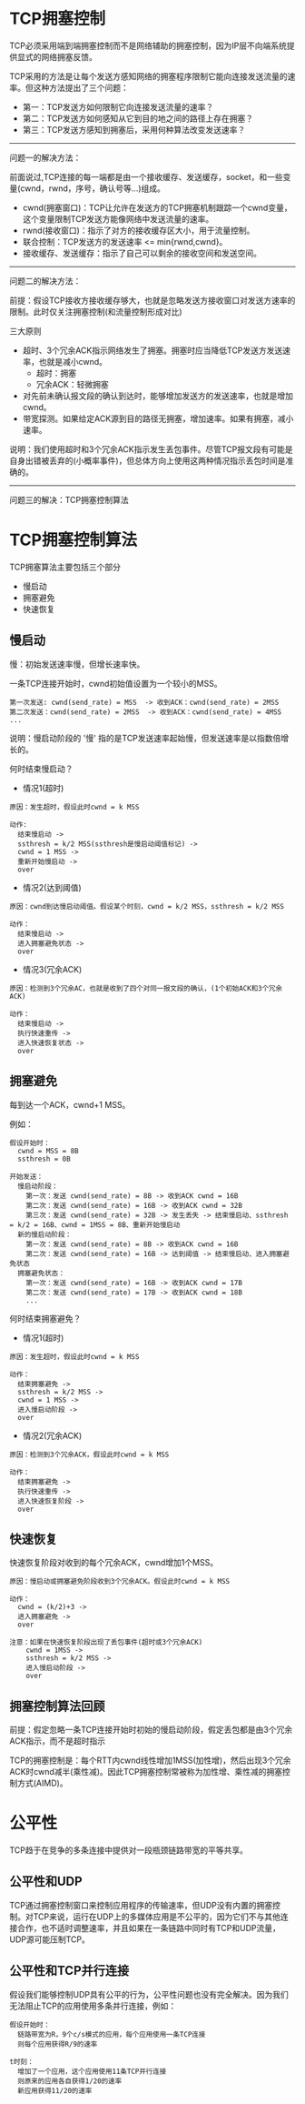 # TCP拥塞控制
TCP必须采用端到端拥塞控制而不是网络辅助的拥塞控制，因为IP层不向端系统提供显式的网络拥塞反馈。

TCP采用的方法是让每个发送方感知网络的拥塞程序限制它能向连接发送流量的速率。但这种方法提出了三个问题：
  - 第一：TCP发送方如何限制它向连接发送流量的速率？
  - 第二：TCP发送方如何感知从它到目的地之间的路径上存在拥塞？
  - 第三：TCP发送方感知到拥塞后，采用何种算法改变发送速率？

---
问题一的解决方法：

前面说过,TCP连接的每一端都是由一个接收缓存、发送缓存，socket，和一些变量(cwnd，rwnd，序号，确认号等...)组成。
  - cwnd(拥塞窗口)：TCP让允许在发送方的TCP拥塞机制跟踪一个cwnd变量，这个变量限制TCP发送方能像网络中发送流量的速率。
  - rwnd(接收窗口)：指示了对方的接收缓存区大小，用于流量控制。
  - 联合控制：TCP发送方的发送速率 <= min{rwnd,cwnd}。 
  - 接收缓存、发送缓存：指示了自己可以剩余的接收空间和发送空间。

---
问题二的解决方法：

前提：假设TCP接收方接收缓存够大，也就是忽略发送方接收窗口对发送方速率的限制。此时仅关注拥塞控制(和流量控制形成对比)

三大原则
  - 超时、3个冗余ACK指示网络发生了拥塞。拥塞时应当降低TCP发送方发送速率，也就是减小cwnd。
    - 超时：拥塞
    - 冗余ACK：轻微拥塞
  - 对先前未确认报文段的确认到达时，能够增加发送方的发送速率，也就是增加cwnd。
  - 带宽探测。如果给定ACK源到目的路径无拥塞，增加速率。如果有拥塞，减小速率。

说明：我们使用超时和3个冗余ACK指示发生丢包事件。尽管TCP报文段有可能是自身出错被丢弃的(小概率事件)，但总体方向上使用这两种情况指示丢包时间是准确的。

---
问题三的解决：TCP拥塞控制算法

# TCP拥塞控制算法
TCP拥塞算法主要包括三个部分
  - 慢启动
  - 拥塞避免
  - 快速恢复

## 慢启动
慢：初始发送速率慢，但增长速率快。

一条TCP连接开始时，cwnd初始值设置为一个较小的MSS。
  ```
  第一次发送: cwnd(send_rate) = MSS  -> 收到ACK：cwnd(send_rate) = 2MSS
  第二次发送：cwnd(send_rate) = 2MSS  -> 收到ACK：cwnd(send_rate) = 4MSS
  ...
  ```

说明：慢启动阶段的 '慢' 指的是TCP发送速率起始慢，但发送速率是以指数倍增长的。
  
何时结束慢启动？
  - 情况1(超时)

  ``` 
  原因：发生超时，假设此时cwnd = k MSS

  动作:
    结束慢启动 ->
    ssthresh = k/2 MSS(ssthresh是慢启动阈值标记) ->
    cwnd = 1 MSS ->
    重新开始慢启动 ->  
    over
  ```
  - 情况2(达到阈值)

  ```
  原因：cwnd到达慢启动阈值。假设某个时刻，cwnd = k/2 MSS，ssthresh = k/2 MSS

  动作：
    结束慢启动 ->
    进入拥塞避免状态 ->
    over  
  ```

  - 情况3(冗余ACK)

  ```
  原因：检测到3个冗余AC，也就是收到了四个对同一报文段的确认，(1个初始ACK和3个冗余ACK)

  动作：
    结束慢启动 ->
    执行快速重传 ->
    进入快速恢复状态 ->
    over
  ```

## 拥塞避免
每到达一个ACK，cwnd+1 MSS。

例如：
  ```
  假设开始时：
    cwnd = MSS = 8B
    ssthresh = 0B

  开始发送：
    慢启动阶段：
      第一次：发送 cwnd(send_rate) = 8B -> 收到ACK cwnd = 16B
      第二次：发送 cwnd(send_rate) = 16B -> 收到ACK cwnd = 32B
      第三次：发送 cwnd(send_rate) = 32B -> 发生丢失 -> 结束慢启动、ssthresh = k/2 = 16B、cwnd = 1MSS = 8B、重新开始慢启动
    新的慢启动阶段：
      第一次：发送 cwnd(send_rate) = 8B -> 收到ACK cwnd = 16B
      第二次：发送 cwnd(send_rate) = 16B -> 达到阈值 -> 结束慢启动、进入拥塞避免状态
    拥塞避免状态：
      第一次：发送 cwnd(send_rate) = 16B -> 收到ACK cwnd = 17B
      第二次：发送 cwnd(send_rate) = 17B -> 收到ACK cwnd = 18B
      ...
  ```

何时结束拥塞避免？
  - 情况1(超时)

  ```
  原因：发生超时，假设此时cwnd = k MSS

  动作：
    结束拥塞避免 ->
    ssthresh = k/2 MSS ->
    cwnd = 1 MSS ->
    进入慢启动阶段 ->
    over
  ```

  - 情况2(冗余ACK)

  ```
  原因：检测到3个冗余ACK，假设此时cwnd = k MSS

  动作：
    结束拥塞避免 ->
    执行快速重传 ->
    进入快速恢复阶段 ->
    over
  ```

## 快速恢复
快速恢复阶段对收到的每个冗余ACK，cwnd增加1个MSS。

``` 
原因：慢启动或拥塞避免阶段收到3个冗余ACK。假设此时cwnd = k MSS

动作：
  cwnd = (k/2)+3 ->
  进入拥塞避免 ->
  over

注意：如果在快速恢复阶段出现了丢包事件(超时或3个冗余ACK)
    cwnd = 1MSS ->
    ssthresh = k/2 MSS ->
    进入慢启动阶段 ->
    over
```

## 拥塞控制算法回顾
前提：假定忽略一条TCP连接开始时初始的慢启动阶段，假定丢包都是由3个冗余ACK指示，而不是超时指示

TCP的拥塞控制是：每个RTT内cwnd线性增加1MSS(加性增)，然后出现3个冗余ACK时cwnd减半(乘性减)。因此TCP拥塞控制常被称为加性增、乘性减的拥塞控制方式(AIMD)。


# 公平性  
TCP趋于在竞争的多条连接中提供对一段瓶颈链路带宽的平等共享。

## 公平性和UDP
TCP通过拥塞控制窗口来控制应用程序的传输速率，但UDP没有内置的拥塞控制。对TCP来说，运行在UDP上的多媒体应用是不公平的，因为它们不与其他连接合作，也不适时调整速率，并且如果在一条链路中同时有TCP和UDP流量，UDP源可能压制TCP。

## 公平性和TCP并行连接
假设我们能够控制UDP具有公平的行为，公平性问题也没有完全解决。因为我们无法阻止TCP的应用使用多条并行连接，例如：
  ``` 
  假设开始时：
    链路带宽为R，9个c/s模式的应用，每个应用使用一条TCP连接
    则每个应用获得R/9的速率

  t时刻：
    增加了一个应用，这个应用使用11条TCP并行连接
    则原来的应用各自获得1/20的速率
    新应用获得11/20的速率
  ```